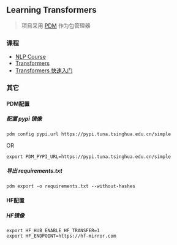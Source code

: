 ## Learning Transformers

> 项目采用 [PDM](https://pdm-project.org/) 作为包管理器

### 课程 
- [NLP Course](https://huggingface.co/learn/nlp-course/zh-CN/chapter0/1)
- [Transformers](https://huggingface.co/docs/transformers/v4.44.0/zh/index)
- [Transformers 快速入门](https://transformers.run/)

### 其它

#### PDM配置

##### 配置 pypi 镜像 

```
pdm config pypi.url	https://pypi.tuna.tsinghua.edu.cn/simple
```

OR 

```
export PDM_PYPI_URL=https://pypi.tuna.tsinghua.edu.cn/simple
```

##### 导出 requirements.txt

```
pdm export -o requirements.txt --without-hashes
```

#### HF配置

##### HF镜像

```
export HF_HUB_ENABLE_HF_TRANSFER=1
export HF_ENDPOINT=https://hf-mirror.com
```